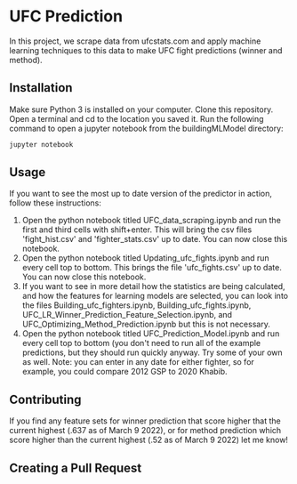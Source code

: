 # UFC Prediction

In this project, we scrape data from ufcstats.com and apply machine learning techniques to this data to make UFC fight predictions (winner and method).

## Installation

Make sure Python 3 is installed on your computer. Clone this repository. Open a terminal and cd to the location you saved it. Run the following command to open a jupyter notebook from the buildingMLModel directory:

```bash
jupyter notebook
```

## Usage

If you want to see the most up to date version of the predictor in action, follow these instructions:

1. Open the python notebook titled UFC_data_scraping.ipynb and run the first and third cells with shift+enter. This will bring the csv files 'fight_hist.csv' and 'fighter_stats.csv' up to date. You can now close this notebook.
2. Open the python notebook titled Updating_ufc_fights.ipynb and run every cell top to bottom. This brings the file 'ufc_fights.csv' up to date. You can now close this notebook.
3. If you want to see in more detail how the statistics are being calculated, and how the features for learning models are selected, you can look into the files Building_ufc_fighters.ipynb, Building_ufc_fights.ipynb, UFC_LR_Winner_Prediction_Feature_Selection.ipynb, and UFC_Optimizing_Method_Prediction.ipynb but this is not necessary.
4. Open the python notebook titled UFC_Prediction_Model.ipynb and run every cell top to bottom (you don't need to run all of the  example predictions, but they should run quickly anyway. Try some of your own as well. Note: you can enter in any date for either fighter, so for example, you could compare 2012 GSP to 2020 Khabib.

## Contributing
If you find any feature sets for winner prediction that score higher that the current highest (.637 as of March 9 2022), or for method prediction which score higher than the current highest (.52 as of March 9 2022) let me know!

## Creating a Pull Request
